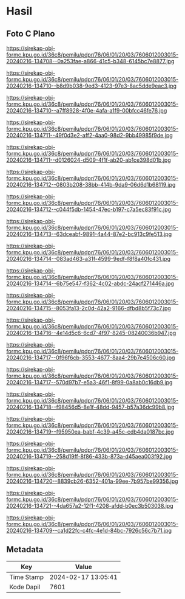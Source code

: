 # Hasil

## Foto C Plano

https://sirekap-obj-formc.kpu.go.id/36c8/pemilu/pdpr/76/06/01/20/03/7606012003015-20240216-134708--0a253fae-a866-41c5-b348-6145bc7e8877.jpg

https://sirekap-obj-formc.kpu.go.id/36c8/pemilu/pdpr/76/06/01/20/03/7606012003015-20240216-134710--b8d9b038-9ed3-4123-97e3-8ac5dde9eac3.jpg

https://sirekap-obj-formc.kpu.go.id/36c8/pemilu/pdpr/76/06/01/20/03/7606012003015-20240216-134710--a7ff8928-4f0e-4afa-a1f9-00bfcc46fe76.jpg

https://sirekap-obj-formc.kpu.go.id/36c8/pemilu/pdpr/76/06/01/20/03/7606012003015-20240216-134711--49f0d3e2-aff2-4aa0-98d2-9bb49985f9de.jpg

https://sirekap-obj-formc.kpu.go.id/36c8/pemilu/pdpr/76/06/01/20/03/7606012003015-20240216-134711--d0126024-d509-4f1f-ab20-ab1ce398d01b.jpg

https://sirekap-obj-formc.kpu.go.id/36c8/pemilu/pdpr/76/06/01/20/03/7606012003015-20240216-134712--0803b208-38bb-414b-9da9-06d6d1b68119.jpg

https://sirekap-obj-formc.kpu.go.id/36c8/pemilu/pdpr/76/06/01/20/03/7606012003015-20240216-134712--c044f5db-1454-47ec-b197-c7a5ec83f91c.jpg

https://sirekap-obj-formc.kpu.go.id/36c8/pemilu/pdpr/76/06/01/20/03/7606012003015-20240216-134713--63dceabf-9891-4a44-87e2-bc913c9fe513.jpg

https://sirekap-obj-formc.kpu.go.id/36c8/pemilu/pdpr/76/06/01/20/03/7606012003015-20240216-134714--083ad463-a31f-4599-9edf-f8f8a40fc431.jpg

https://sirekap-obj-formc.kpu.go.id/36c8/pemilu/pdpr/76/06/01/20/03/7606012003015-20240216-134714--6b75e547-f362-4c02-abdc-24acf271446a.jpg

https://sirekap-obj-formc.kpu.go.id/36c8/pemilu/pdpr/76/06/01/20/03/7606012003015-20240216-134715--8053fa13-2c0d-42a2-9166-dfbd8b5f73c7.jpg

https://sirekap-obj-formc.kpu.go.id/36c8/pemilu/pdpr/76/06/01/20/03/7606012003015-20240216-134716--4e14d5c6-6cd7-4f97-8245-08240036b947.jpg

https://sirekap-obj-formc.kpu.go.id/36c8/pemilu/pdpr/76/06/01/20/03/7606012003015-20240216-134717--0f96f6cb-3553-4677-8aa4-29b7e4506c60.jpg

https://sirekap-obj-formc.kpu.go.id/36c8/pemilu/pdpr/76/06/01/20/03/7606012003015-20240216-134717--570d97b7-e5a3-46f1-8f99-0a8ab0c16db9.jpg

https://sirekap-obj-formc.kpu.go.id/36c8/pemilu/pdpr/76/06/01/20/03/7606012003015-20240216-134718--f98456d5-8e1f-48dd-9457-b57a36dc99b8.jpg

https://sirekap-obj-formc.kpu.go.id/36c8/pemilu/pdpr/76/06/01/20/03/7606012003015-20240216-134719--f95950ea-babf-4c39-a45c-cdb4da0187bc.jpg

https://sirekap-obj-formc.kpu.go.id/36c8/pemilu/pdpr/76/06/01/20/03/7606012003015-20240216-134719--258d19ff-8f86-433b-873a-d45aea003f92.jpg

https://sirekap-obj-formc.kpu.go.id/36c8/pemilu/pdpr/76/06/01/20/03/7606012003015-20240216-134720--8839cb26-6352-401a-99ee-7b957be99356.jpg

https://sirekap-obj-formc.kpu.go.id/36c8/pemilu/pdpr/76/06/01/20/03/7606012003015-20240216-134721--4da657a2-12f1-4208-afdd-b0ec3b503038.jpg

https://sirekap-obj-formc.kpu.go.id/36c8/pemilu/pdpr/76/06/01/20/03/7606012003015-20240216-134709--ca1d22fc-c4fc-4e1d-84bc-7926c56c7b71.jpg


## Metadata

| Key        | Value               |
| ---------- | ------------------- |
| Time Stamp | 2024-02-17 13:05:41 |
| Kode Dapil | 7601                |




